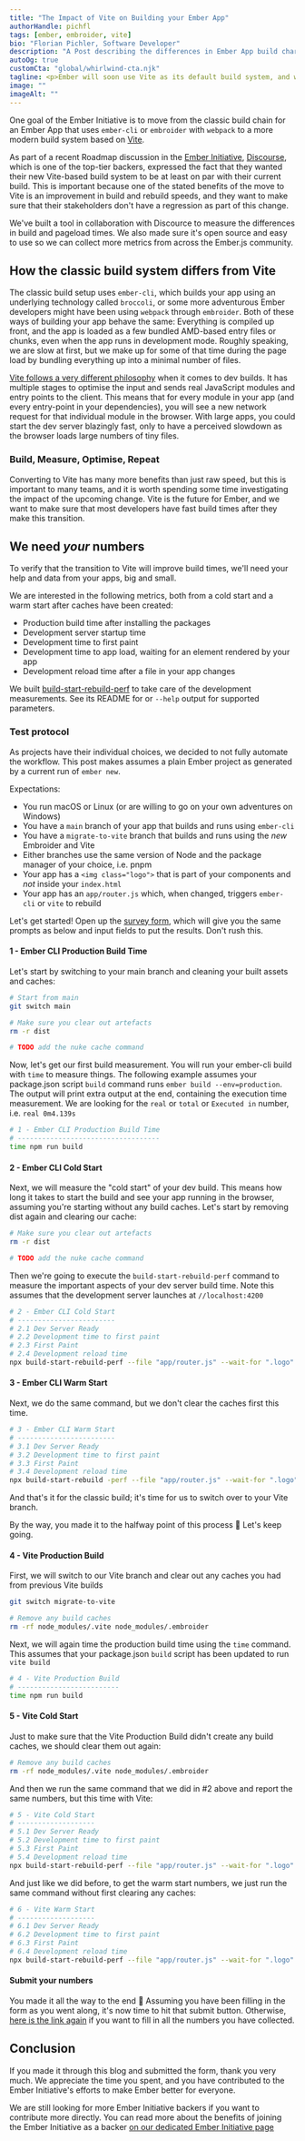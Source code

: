 ```yaml
---
title: "The Impact of Vite on Building your Ember App"
authorHandle: pichfl
tags: [ember, embroider, vite]
bio: "Florian Pichler, Software Developer"
description: "A Post describing the differences in Ember App build characteristics between classic ember-cli and modern Embroider with Vite"
autoOg: true
customCta: "global/whirlwind-cta.njk"
tagline: <p>Ember will soon use Vite as its default build system, and we would like the developer experience to be as fast as possible for small and large apps. This post details the difference between the old way and the new Vite build system and shows you how to test your app to give us useful feedback on how to make things better.</p>
image: ""
imageAlt: ""
---
```


One goal of the Ember Initiative is to move from the classic build chain for an Ember App that uses `ember-cli` or `embroider` with `webpack` to a more modern build system based on [Vite](https://vite.dev/).

As part of a recent Roadmap discussion in the [Ember Initiative](https://mainmatter.com/ember-initiative/), [Discourse](https://www.discourse.org/), which is one of the top-tier backers, expressed the fact that they wanted their new Vite-based build system to be at least on par with their current build. This is important because one of the stated benefits of the move to Vite is an improvement in build and rebuild speeds, and they want to make sure that their stakeholders don't have a regression as part of this change.

We've built a tool in collaboration with Discource to measure the differences in build and pageload times. We also made sure it's open source and easy to use so we can collect more metrics from across the Ember.js community.

## How the classic build system differs from Vite

The classic build setup uses `ember-cli`, which builds your app using an underlying technology called `broccoli`, or some more adventurous Ember developers might have been using `webpack` through `embroider`. Both of these ways of building your app behave the same: Everything is compiled up front, and the app is loaded as a few bundled AMD-based entry files or chunks, even when the app runs in development mode. Roughly speaking, we are slow at first, but we make up for some of that time during the page load by bundling everything up into a minimal number of files.

[Vite follows a very different philosophy](https://vite.dev/guide/philosophy) when it comes to dev builds. It has multiple stages to optimise the input and sends real JavaScript modules and entry points to the client. This means that for every module in your app (and every entry-point in your dependencies), you will see a new network request for that individual module in the browser. With large apps, you could start the dev server blazingly fast, only to have a perceived slowdown as the browser loads large numbers of tiny files.

### Build, Measure, Optimise, Repeat

Converting to Vite has many more benefits than just raw speed, but this is important to many teams, and it is worth spending some time investigating the impact of the upcoming change. Vite is the future for Ember, and we want to make sure that most developers have fast build times after they make this transition.

## We need _your_ numbers

To verify that the transition to Vite will improve build times, we'll need your help and data from your apps, big and small.

We are interested in the following metrics, both from a cold start and a warm start after caches have been created:

- Production build time after installing the packages
- Development server startup time
- Development time to first paint
- Development time to app load, waiting for an element rendered by your app
- Development reload time after a file in your app changes

We built [build-start-rebuild-perf](https://github.com/mainmatter/build-start-rebuild-perf) to take care of the development measurements. See its README for or `--help` output for supported parameters.

### Test protocol

As projects have their individual choices, we decided to not fully automate the workflow. This post makes assumes a plain Ember project as generated by a current run of `ember new`.

Expectations:

- You run macOS or Linux (or are willing to go on your own adventures on Windows)
- You have a `main` branch of your app that builds and runs using `ember-cli`
- You have a `migrate-to-vite` branch that builds and runs using the _new_ Embroider and Vite
- Either branches use the same version of Node and the package manager of your choice, i.e. pnpm
- Your app has a `<img class="logo">` that is part of your components and _not_ inside your `index.html`
- Your app has an `app/router.js` which, when changed, triggers `ember-cli` or `vite` to rebuild

Let's get started! Open up the [survey form](https://mainmatter.notion.site/24c64e58ddfa80aaaf15fc85633f6aae), which will give you the same prompts as below and input fields to put the results. Don't rush this.

#### 1 - Ember CLI Production Build Time

Let's start by switching to your main branch and cleaning your built assets and caches:

```sh
# Start from main
git switch main

# Make sure you clear out artefacts
rm -r dist

# TODO add the nuke cache command
```

Now, let's get our first build measurement. You will run your ember-cli build with `time` to measure things. The following example assumes your package.json script `build` command runs `ember build --env=production`. The output will print extra output at the end, containing the execution time measurement. We are looking for the `real` or `total` or `Executed in` number, i.e. `real 0m4.139s`

```sh
# 1 - Ember CLI Production Build Time
# -----------------------------------
time npm run build
```

#### 2 - Ember CLI Cold Start

Next, we will measure the "cold start" of your dev build. This means how long it takes to start the build and see your app running in the browser, assuming you're starting without any build caches. Let's start by removing dist again and clearing our cache:

```sh
# Make sure you clear out artefacts
rm -r dist

# TODO add the nuke cache command
```

Then we're going to execute the `build-start-rebuild-perf` command to measure the important aspects of your dev server build time. Note this assumes that the development server launches at `//localhost:4200`

```sh
# 2 - Ember CLI Cold Start
# ------------------------
# 2.1 Dev Server Ready
# 2.2 Development time to first paint
# 2.3 First Paint
# 2.4 Development reload time
npx build-start-rebuild-perf --file "app/router.js" --wait-for ".logo" --command "npm start"
```

#### 3 - Ember CLI Warm Start

Next, we do the same command, but we don't clear the caches first this time.

```sh
# 3 - Ember CLI Warm Start
# ------------------------
# 3.1 Dev Server Ready
# 3.2 Development time to first paint
# 3.3 First Paint
# 3.4 Development reload time
npx build-start-rebuild -perf --file "app/router.js" --wait-for ".logo" --command "npm start"
```

And that's it for the classic build; it's time for us to switch over to your Vite branch.

By the way, you made it to the halfway point of this process 🎉 Let's keep going.

#### 4 - Vite Production Build

First, we will switch to our Vite branch and clear out any caches you had from previous Vite builds

```sh
git switch migrate-to-vite

# Remove any build caches
rm -rf node_modules/.vite node_modules/.embroider
```

Next, we will again time the production build time using the `time` command. This assumes that your package.json `build` script has been updated to run `vite build`

```sh
# 4 - Vite Production Build
# -------------------------
time npm run build
```

#### 5 - Vite Cold Start

Just to make sure that the Vite Production Build didn't create any build caches, we should clear them out again:

```sh
# Remove any build caches
rm -rf node_modules/.vite node_modules/.embroider
```

And then we run the same command that we did in #2 above and report the same numbers, but this time with Vite:

```sh
# 5 - Vite Cold Start
# -------------------
# 5.1 Dev Server Ready
# 5.2 Development time to first paint
# 5.3 First Paint
# 5.4 Development reload time
npx build-start-rebuild-perf --file "app/router.js" --wait-for ".logo" --command "npm start"
```

And just like we did before, to get the warm start numbers, we just run the same command without first clearing any caches:

```sh
# 6 - Vite Warm Start
# -------------------
# 6.1 Dev Server Ready
# 6.2 Development time to first paint
# 6.3 First Paint
# 6.4 Development reload time
npx build-start-rebuild-perf --file "app/router.js" --wait-for ".logo" --command "npm start"
```

#### Submit your numbers

You made it all the way to the end 🎉 Assuming you have been filling in the form as you went along, it's now time to hit that submit button. Otherwise, [here is the link again](https://mainmatter.notion.site/24c64e58ddfa80aaaf15fc85633f6aae) if you want to fill in all the numbers you have collected.

## Conclusion

If you made it through this blog and submitted the form, thank you very much. We appreciate the time you spent, and you have contributed to the Ember Initiative's efforts to make Ember better for everyone.

We are still looking for more Ember Initiative backers if you want to contribute more directly. You can read more about the benefits of joining the Ember Initiative as a backer [on our dedicated Ember Initiative page](/ember-initiative/)
